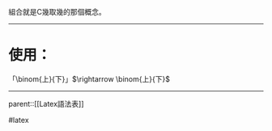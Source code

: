 組合就是C幾取幾的那個概念。
- - -
# 使用：
「\\binom{上}{下}」$\rightarrow \binom{上}{下}$
- - -
parent::[[Latex語法表]]

#latex